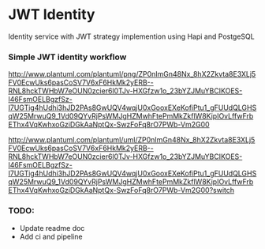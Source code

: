 # JWT Identity

Identity service with JWT strategy implemention using Hapi and PostgeSQL

### Simple JWT identity workflow
http://www.plantuml.com/plantuml/png/ZP0nImGn48Nx_8hX2Zkvta8E3XLj5FV0EcwUks6pasCoSV7V6xF6HkMk2yERB--RNL8hckTWHbW7eOUN0zcier6l0TJv-HXGfzw1o_23bYZJMuYBCIKOES-l46FsmOELBgzfSz-I7UGTig4hUdhi3hJD2PAs8GwUQV4wqjU0xGooxEXeKofiPtu1_gFUUdQLGHSqW25MrwuQ9_1Vd09QYvRjPsWMJgHZMwhFtePmMkZkflW8KipIOvLffwFrbEThx4VqKwhxoGziDGkAaNptQx-SwzFoFq8rO7PWb-Vm2G00

http://www.plantuml.com/plantuml/uml/ZP0nImGn48Nx_8hX2Zkvta8E3XLj5FV0EcwUks6pasCoSV7V6xF6HkMk2yERB--RNL8hckTWHbW7eOUN0zcier6l0TJv-HXGfzw1o_23bYZJMuYBCIKOES-l46FsmOELBgzfSz-I7UGTig4hUdhi3hJD2PAs8GwUQV4wqjU0xGooxEXeKofiPtu1_gFUUdQLGHSqW25MrwuQ9_1Vd09QYvRjPsWMJgHZMwhFtePmMkZkflW8KipIOvLffwFrbEThx4VqKwhxoGziDGkAaNptQx-SwzFoFq8rO7PWb-Vm2G00?switch

### TODO:
* Update readme doc
* Add ci and pipeline